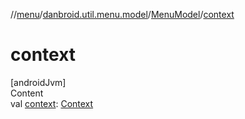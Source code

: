 //[menu](../../../index.md)/[danbroid.util.menu.model](../index.md)/[MenuModel](index.md)/[context](context.md)



# context  
[androidJvm]  
Content  
val [context](context.md): [Context](https://developer.android.com/reference/kotlin/android/content/Context.html)  



